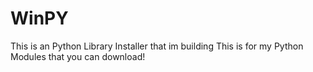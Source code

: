 # WinPY

This is an Python Library Installer that im building
This is for my Python Modules that you can download!
